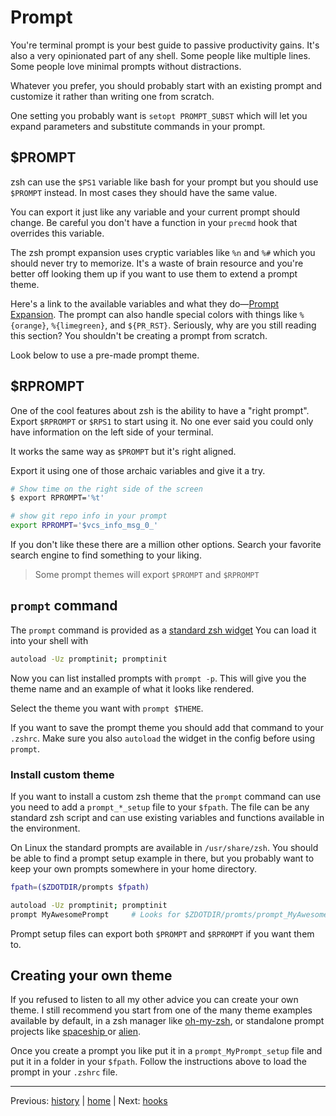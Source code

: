 # Prompt

You're terminal prompt is your best guide to passive productivity gains.
It's also a very opinionated part of any shell.
Some people like multiple lines.
Some people love minimal prompts without distractions.

Whatever you prefer, you should probably start with an existing prompt and customize it rather than writing one from scratch.

One setting you probably want is `setopt PROMPT_SUBST` which will let you expand parameters and substitute commands in your prompt.

## $PROMPT

zsh can use the `$PS1` variable like bash for your prompt but you should use `$PROMPT` instead.
In most cases they should have the same value.

You can export it just like any variable and your current prompt should change.
Be careful you don't have a function in your `precmd` hook that overrides this variable.

The zsh prompt expansion uses cryptic variables like `%n` and `%#` which you should never try to memorize.
It's a waste of brain resource and you're better off looking them up if you want to use them to extend a prompt theme.

Here's a link to the available variables and what they do&mdash;[Prompt Expansion](http://zsh.sourceforge.net/Doc/Release/Prompt-Expansion.html).
The prompt can also handle special colors with things like `%{orange}`, `%{limegreen}`, and `${PR_RST}`.
Seriously, why are you still reading this section?
You shouldn't be creating a prompt from scratch.

Look below to use a pre-made prompt theme.

## $RPROMPT

One of the cool features about zsh is the ability to have a "right prompt".
Export `$RPROMPT` or `$RPS1` to start using it.
No one ever said you could only have information on the left side of your terminal.

It works the same way as `$PROMPT` but it's right aligned.

Export it using one of those archaic variables and give it a try.

```bash
# Show time on the right side of the screen
$ export RPROMPT='%t'

# show git repo info in your prompt
export RPROMPT='$vcs_info_msg_0_'
```

If you don't like these there are a million other options.
Search your favorite search engine to find something to your liking.

> Some prompt themes will export `$PROMPT` and `$RPROMPT`

## `prompt` command

The `prompt` command is provided as a [standard zsh widget](https://github.com/zsh-users/zsh/blob/master/Functions/Prompts/promptinit)
You can load it into your shell with

```bash
autoload -Uz promptinit; promptinit
```

Now you can list installed prompts with `prompt -p`.
This will give you the theme name and an example of what it looks like rendered.

Select the theme you want with `prompt $THEME`.

If you want to save the prompt theme you should add that command to your `.zshrc`.
Make sure you also `autoload` the widget in the config before using `prompt`.

### Install custom theme

If you want to install a custom zsh theme that the `prompt` command can use you need to add a `prompt_*_setup` file to your `$fpath`.
The file can be any standard zsh script and can use existing variables and functions available in the environment.

On Linux the standard prompts are available in `/usr/share/zsh`.
You should be able to find a prompt setup example in there, but you probably want to keep your own prompts somewhere in your home directory.

```bash
fpath=($ZDOTDIR/prompts $fpath)

autoload -Uz promptinit; promptinit
prompt MyAwesomePrompt     # Looks for $ZDOTDIR/promts/prompt_MyAwesomePrompt_setup
```

Prompt setup files can export both `$PROMPT` and `$RPROMPT` if you want them to.

## Creating your own theme

If you refused to listen to all my other advice you can create your own theme.
I still recommend you start from one of the many theme examples available by default, in a zsh manager like [oh-my-zsh](https://github.com/robbyrussell/oh-my-zsh/tree/master/themes), or standalone prompt projects like [ spaceship ]( https://github.com/denysdovhan/spaceship-prompt ) or [alien](https://github.com/eendroroy/alien).

Once you create a prompt you like put it in a `prompt_MyPrompt_setup` file and put it in a folder in your `$fpath`.
Follow the instructions above to load the prompt in your `.zshrc` file.

---

Previous: [history](history.md) | [home](../../README.md) | Next: [hooks](hooks.md)

